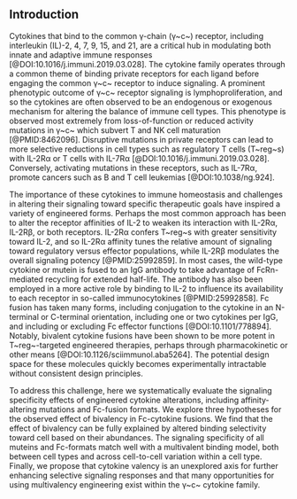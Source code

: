 ## Introduction

Cytokines that bind to the common γ-chain (γ~c~) receptor, including interleukin (IL)-2, 4, 7, 9, 15, and 21, are a critical hub in modulating both innate and adaptive immune responses [@DOI:10.1016/j.immuni.2019.03.028]. The cytokine family operates through a common theme of binding private receptors for each ligand before engaging the common γ~c~ receptor to induce signaling. A prominent phenotypic outcome of γ~c~ receptor signaling is lymphoproliferation, and so the cytokines are often observed to be an endogenous or exogenous mechanism for altering the balance of immune cell types. This phenotype is observed most extremely from loss-of-function or reduced activity mutations in γ~c~ which subvert T and NK cell maturation [@PMID:8462096]. Disruptive mutations in private receptors can lead to more selective reductions in cell types such as regulatory T cells (T~reg~s) with IL-2Rα or T cells with IL-7Rα [@DOI:10.1016/j.immuni.2019.03.028]. Conversely, activating mutations in these receptors, such as IL-7Rα, promote cancers such as B and T cell leukemias [@DOI:10.1038/ng.924].

The importance of these cytokines to immune homeostasis and challenges in altering their signaling toward specific therapeutic goals have inspired a variety of engineered forms. Perhaps the most common approach has been to alter the receptor affinities of IL-2 to weaken its interaction with IL-2Rα, IL-2Rβ, or both receptors. IL-2Rα confers T~reg~s with greater sensitivity toward IL-2, and so IL-2Rα affinity tunes the relative amount of signaling toward regulatory versus effector populations, while IL-2Rβ modulates the overall signaling potency [@PMID:25992859]. In most cases, the wild-type cytokine or mutein is fused to an IgG antibody to take advantage of FcRn-mediated recycling for extended half-life. The antibody has also been employed in a more active role by binding to IL-2 to influence its availability to each receptor in so-called immunocytokines [@PMID:25992858]. Fc fusion has taken many forms, including conjugation to the cytokine in an N-terminal or C-terminal orientation, including one or two cytokines per IgG, and including or excluding Fc effector functions [@DOI:10.1101/778894]. Notably, bivalent cytokine fusions have been shown to be more potent in T~reg~-targeted engineered therapies, perhaps through pharmacokinetic or other means [@DOI:10.1126/sciimmunol.aba5264]. The potential design space for these molecules quickly becomes experimentally intractable without consistent design principles.

To address this challenge, here we systematically evaluate the signaling specificity effects of engineered cytokine alterations, including affinity-altering mutations and Fc-fusion formats. We explore three hypotheses for the observed effect of bivalency in Fc-cytokine fusions. We find that the effect of bivalency can be fully explained by altered binding selectivity toward cell based on their abundances. The signaling specificity of all muteins and Fc-formats match well with a multivalent binding model, both between cell types and across cell-to-cell variation within a cell type. Finally, we propose that cytokine valency is an unexplored axis for further enhancing selective signaling responses and that many opportunities for using multivalency engineering exist within the γ~c~ cytokine family.
